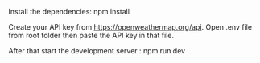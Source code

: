 Install the dependencies: npm install

Create your API key from https://openweathermap.org/api. 
Open .env file from root folder then paste the API key in that file.

After that start the development server : npm run dev
